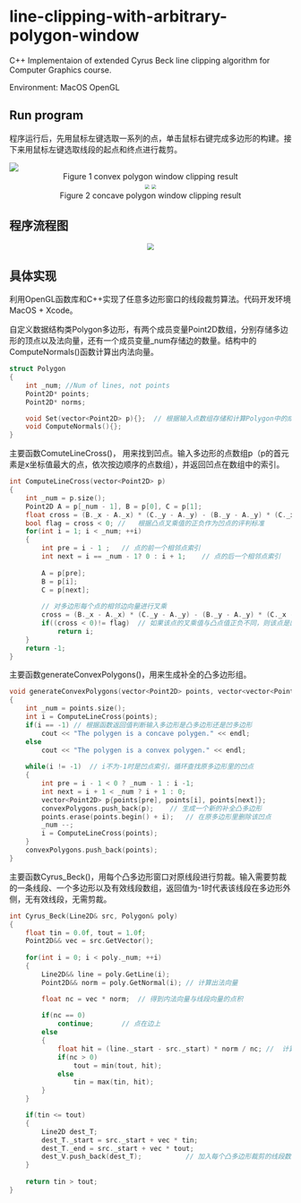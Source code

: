 # line-clipping-with-arbitrary-polygon-window
C++ Implementaion of extended Cyrus Beck line clipping algorithm for Computer Graphics course.

Environment: MacOS OpenGL

## Run program

程序运行后，先用鼠标左键选取一系列的点，单击鼠标右键完成多边形的构建。接下来用鼠标左键选取线段的起点和终点进行裁剪。

<img src="pics/1.png" style="zoom:100%;" />

<center>Figure 1  convex polygon window clipping result</center>

<center class="half">
<img src="pics/2.png" style="zoom:50%;" />
<img src="pics/3.png" style="zoom:50%;" />
</center>

<center>Figure 2  concave polygon window clipping result</center>

##  程序流程图

<center>

<img src="pics/flow_chart.png" style="zoom:80%;" />

</center>

## 具体实现

利用OpenGL函数库和C++实现了任意多边形窗口的线段裁剪算法。代码开发环境MacOS + Xcode。

自定义数据结构类Polygon多边形，有两个成员变量Point2D数组，分别存储多边形的顶点以及法向量，还有一个成员变量_num存储边的数量。结构中的ComputeNormals()函数计算出内法向量。

```C++
struct Polygon
{
    int _num; //Num of lines, not points
    Point2D* points;
    Point2D* norms;

  	void Set(vector<Point2D> p){};	// 根据输入点数组存储和计算Polygon中的成员变量
  	void ComputeNormals(){};
}
```

主要函数ComuteLineCross()， 用来找到凹点。输入多边形的点数组p（p的首元素是x坐标值最大的点，依次按边顺序的点数组），并返回凹点在数组中的索引。

```C++
int ComputeLineCross(vector<Point2D> p) 
{
    int _num = p.size();
  	Point2D A = p[_num - 1], B = p[0], C = p[1];
  	float cross = (B._x - A._x) * (C._y - A._y) - (B._y - A._y) * (C._x - A._x);
  	bool flag = cross < 0; //	根据凸点叉乘值的正负作为凹点的评判标准
    for(int i = 1; i < _num; ++i)
    {
        int pre = i - 1 ;	// 点的前一个相邻点索引
        int next = i == _num - 1? 0 : i + 1;	// 点的后一个相邻点索引
        
        A = p[pre];
      	B = p[i];
      	C = p[next];
        
      	// 对多边形每个点的相邻边向量进行叉乘
        cross = (B._x - A._x) * (C._y - A._y) - (B._y - A._y) * (C._x - A._x);
        if((cross < 0)!= flag)	// 如果该点的叉乘值与凸点值正负不同，则该点是凹点，输出凹点索引
            return i;
    }
    return -1;
}
```

主要函数generateConvexPolygons()，用来生成补全的凸多边形组。

```C++
void generateConvexPolygons(vector<Point2D> points, vector<vector<Point2D>>& convexPolygons)
{
    int _num = points.size();
    int i = ComputeLineCross(points);
    if(i == -1)	// 根据函数返回值判断输入多边形是凸多边形还是凹多边形
        cout << "The polygen is a concave polygen." << endl;
    else
        cout << "The polygen is a convex polygen." << endl;
    
    while(i != -1)	// i不为-1时是凹点索引，循环查找原多边形里的凹点
    {	
        int pre = i - 1 < 0 ? _num - 1 : i -1;
        int next = i + 1 < _num ? i + 1 : 0;
        vector<Point2D> p{points[pre], points[i], points[next]};
        convexPolygons.push_back(p);	// 生成一个新的补全凸多边形
        points.erase(points.begin() + i);	// 在原多边形里删除该凹点
        _num --;
        i = ComputeLineCross(points);
    }
    convexPolygons.push_back(points);
}
```

主要函数Cyrus_Beck()，用每个凸多边形窗口对原线段进行剪裁。输入需要剪裁的一条线段、一个多边形以及有效线段数组，返回值为-1时代表该线段在多边形外侧，无有效线段，无需剪裁。

```C++
int Cyrus_Beck(Line2D& src, Polygon& poly)
{
    float tin = 0.0f, tout = 1.0f;
    Point2D&& vec = src.GetVector();
    
    for(int i = 0; i < poly._num; ++i)
    {
        Line2D&& line = poly.GetLine(i);
        Point2D&& norm = poly.GetNormal(i);	// 计算出法向量

        float nc = vec * norm;	// 得到内法向量与线段向量的点积
        
        if(nc == 0)
            continue;		// 点在边上
        else
        {
            float hit = (line._start - src._start) * norm / nc;	//	计算交点的参数t
            if(nc > 0)
                tout = min(tout, hit);
            else
                tin = max(tin, hit);
        }
    }

    if(tin <= tout)
    {
        Line2D dest_T;
        dest_T._start = src._start + vec * tin;
        dest_T._end = src._start + vec * tout;
        dest_V.push_back(dest_T);			// 加入每个凸多边形裁剪的线段数组
    }
    
    return tin > tout;
}
```

